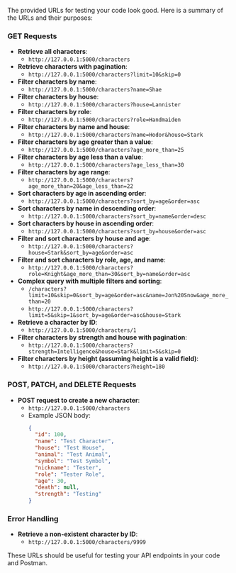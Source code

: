 The provided URLs for testing your code look good. Here is a summary of the URLs and their purposes:

### GET Requests
- **Retrieve all characters**:
  - `http://127.0.0.1:5000/characters`
- **Retrieve characters with pagination**:
  - `http://127.0.0.1:5000/characters?limit=10&skip=0`
- **Filter characters by name**:
  - `http://127.0.0.1:5000/characters?name=Shae`
- **Filter characters by house**:
  - `http://127.0.0.1:5000/characters?house=Lannister`
- **Filter characters by role**:
  - `http://127.0.0.1:5000/characters?role=Handmaiden`
- **Filter characters by name and house**:
  - `http://127.0.0.1:5000/characters?name=Hodor&house=Stark`
- **Filter characters by age greater than a value**:
  - `http://127.0.0.1:5000/characters?age_more_than=25`
- **Filter characters by age less than a value**:
  - `http://127.0.0.1:5000/characters?age_less_than=30`
- **Filter characters by age range**:
  - `http://127.0.0.1:5000/characters?age_more_than=20&age_less_than=22`
- **Sort characters by age in ascending order**:
  - `http://127.0.0.1:5000/characters?sort_by=age&order=asc`
- **Sort characters by name in descending order**:
  - `http://127.0.0.1:5000/characters?sort_by=name&order=desc`
- **Sort characters by house in ascending order**:
  - `http://127.0.0.1:5000/characters?sort_by=house&order=asc`
- **Filter and sort characters by house and age**:
  - `http://127.0.0.1:5000/characters?house=Stark&sort_by=age&order=asc`
- **Filter and sort characters by role, age, and name**:
  - `http://127.0.0.1:5000/characters?role=Knight&age_more_than=30&sort_by=name&order=asc`
- **Complex query with multiple filters and sorting**:
  - `/characters?limit=10&skip=0&sort_by=age&order=asc&name=Jon%20Snow&age_more_than=20`
  - `http://127.0.0.1:5000/characters?limit=5&skip=1&sort_by=age&order=asc&house=Stark`
- **Retrieve a character by ID**:
  - `http://127.0.0.1:5000/characters/1`
- **Filter characters by strength and house with pagination**:
  - `http://127.0.0.1:5000/characters?strength=Intelligence&house=Stark&limit=5&skip=0`
- **Filter characters by height (assuming height is a valid field)**:
  - `http://127.0.0.1:5000/characters?height=180`

### POST, PATCH, and DELETE Requests
- **POST request to create a new character**:
  - `http://127.0.0.1:5000/characters`
  - Example JSON body:
    ```json
    {
      "id": 100,
      "name": "Test Character",
      "house": "Test House",
      "animal": "Test Animal",
      "symbol": "Test Symbol",
      "nickname": "Tester",
      "role": "Tester Role",
      "age": 30,
      "death": null,
      "strength": "Testing"
    }
    ```

### Error Handling
- **Retrieve a non-existent character by ID**:
  - `http://127.0.0.1:5000/characters/9999`

These URLs should be useful for testing your API endpoints in your code and Postman.